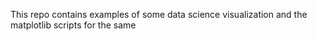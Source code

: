 This repo contains examples of some data science visualization and the matplotlib scripts for the same
